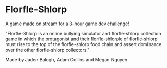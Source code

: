 # Florfle-Shlorp
A game made [on stream](https://www.twitch.tv/videos/1583992614) for a 3-hour game dev challenge!

"Florfle-Shlorp is an online bullying simulator and florfle-shlorp collection game in which the protagonist and their florfle​-shlorple of florfle​-shlorp must rise to the top of the florfle​-shlorp food chain and assert dominance over the other florfle​-shlorp collectors."

Made by Jaden Balogh, Adam Collins and Megan Nguyen.
